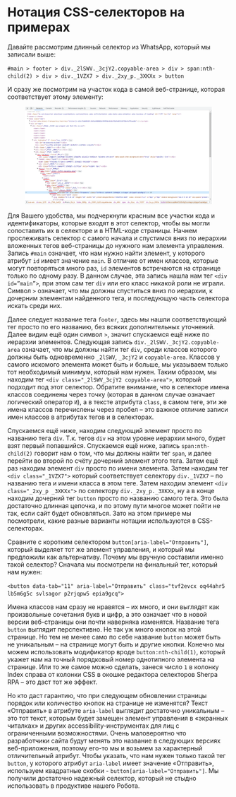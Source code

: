 # Нотация CSS-селекторов на примерах

Давайте рассмотрим длинный селектор из WhatsApp, который мы записали выше:

`#main > footer > div._2lSWV._3cjY2.copyable-area > div > span:nth-child(2) > div > div._1VZX7 > div._2xy_p._3XKXx > button`

И сразу же посмотрим на участок кода в самой веб-странице, которая соответствует этому элементу:

<figure><img src="../../../.gitbook/assets/1 (3).png" alt=""><figcaption></figcaption></figure>

Для Вашего удобства, мы подчеркнули красным все участки кода и идентификаторы, которые входят в этот селектор, чтобы вы могли сопоставить их в селекторе и в HTML-коде страницы. Начнем прослеживать селектор с самого начала и спустимся вниз по иерархии вложенных тегов веб-страницы до нужного нам элемента управления. Запись `#main` означает, что нам нужно найти элемент, у которого атрибут `id` имеет значение `main`. В отличие от имен классов, которые могут повторяться много раз, `id` элементов встречаются на странице только по одному разу. В данном случае, эта запись нашла нам тег `<div id=”main”>`, при этом сам тег `div` или его класс никакой роли не играли. Символ `>` означает, что мы должны спуститься вниз по иерархии, к дочерним элементам найденного тега, и последующую часть селектора искать среди них.

Далее следует название тега `footer`, здесь мы нашли соответствующий тег просто по его названию, без всяких дополнительных уточнений. Далее видим ещё один символ `>`, значит спускаемся ещё ниже по иерархии элементов. Следующая запись `div._2lSWV._3cjY2.copyable-area` означает, что мы должны найти тег `div`, среди классов которого должны быть одновременно `_2lSWV`, `_3cjY2`  и `copyable-area`. Классов у самого искомого элемента может быть и больше, мы указываем только тот необходимый минимум, который нам нужен. Таким образом, мы находим тег `<div сlass="_2lSWV_3cjY2 copyable-area">`, который подходит под этот селектор. Обратите внимание, что в селекторе имена классов соединены через точку (которая в данном случае означает логический оператор `И`), а в тексте атрибута `class`, в самом теге, эти же имена классов перечислены через пробел – это важное отличие записи имен классов в атрибутах тегов и в селекторах.

Спускаемся ещё ниже, находим следующий элемент просто по названию тега `div`. Т.к. тегов `div` на этом уровне иерархии много, будет взят первый попавшийся. Спускаемся ещё ниже, запись `span:nth-child(2)` говорит нам о том, что мы должны найти тег `span`, и далее перейти во второй по счёту дочерний элемент этого тега. Затем ещё раз находим элемент `div` просто по имени элемента. Затем находим тег `<div class="_1VZX7">` который соответствует селектору `div._1VZX7` – по названию тега и имени класса в этом теге. Затем находим элемент `<div class="_2xy_p _3XKXx">` по селектору `div._2xy_p._3XKXx`, ну а в конце находим дочерний тег `button` просто по названию самого тега. Это была достаточно длинная цепочка, и по этому пути многое может пойти не так, если сайт будет обновляться. Зато на этом примере мы посмотрели, какие разные варианты нотации используются в CSS-селекторах.

Сравните с коротким селектором `button[aria-label="Отправить"]`, который выделяет тот же элемент управления, и который мы предложили как альтернативу. Почему мы вручную составили именно такой селектор? Сначала мы посмотрели на финальный тег, который нам нужен:

`<button data-tab="11" aria-label="Отправить" class="tvf2evcx oq44ahr5 lb5m6g5c svlsagor p2rjqpw5 epia9gcq">`

Имена классов нам сразу не нравятся – их много, и они выглядят как произвольные сочетания букв и цифр, а это означает что в новой версии веб-страницы они почти наверняка изменятся. Название тега `button` выглядит перспективно. Не так уж много кнопок на этой странице. Но тем не менее само по себе название `button` может быть не уникальным – на странице могут быть и другие кнопки. Конечно мы можем использовать модификатор вроде `button:nth-child(1)`, который укажет нам на точный порядковый номер однотипного элемента на странице. Или то же самое можно сделать, занеся число `1` в колонку Index справа от колонки CSS в окошке редактора селекторов Sherpa RPA – это даст тот же эффект.

Но кто даст гарантию, что при следующем обновлении страницы порядок или количество кнопок на странице не изменятся? Текст «Отправить» в атрибуте `aria-label` выглядит достаточно уникальным – это тот текст, которым будет замещен элемент управления в «экранных читалках» и других accessibility-инструментах для лиц с ограниченными возможностями. Очень маловероятно что разработчики сайта будут менять это название в следующих версиях веб-приложения, поэтому его-то мы и возьмем за характерный отличительный атрибут. Чтобы указать, что нам нужен только такой тег `button`, у которого атрибут `aria-label` имеет значение «Отправить», используем квадратные скобки - `button[aria-label="Отправить"]`. Мы получили достаточно надежный селектор, который не стыдно использовать в продуктиве нашего Робота.
